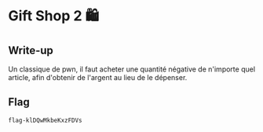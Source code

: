 # Gift Shop 2 🛍️

## Write-up

Un classique de pwn, il faut acheter une quantité négative de n'importe quel article, afin d'obtenir de l'argent au lieu de le dépenser.

## Flag

```flag-klDQwMkbeKxzFDVs```
